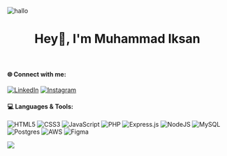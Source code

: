 ![hallo](https://media.giphy.com/media/v1.Y2lkPTc5MGI3NjExeGxtOXR1aHZ5ZGh6aW92cjdueXdzcm81MWdhemRsMzltcmE5dGNhdyZlcD12MV9naWZzX3NlYXJjaCZjdD1n/H03PuVdwREB21ANkLX/giphy.gif)

<h1 align="center">Hey👋, I'm Muhammad Iksan</h1>
<br>

#### 🌐 Connect with me:
[![LinkedIn](https://img.shields.io/badge/LinkedIn-blue?style=for-the-badge&logo=linkedin&logoColor=white)](https://www.linkedin.com/in/mdiksann/) [![Instagram](https://img.shields.io/badge/@m_iksnnn-E4405F?style=for-the-badge&logo=instagram&logoColor=white)](https://www.instagram.com/m_iksnnn/)

#### 💻 Languages & Tools:
![HTML5](https://img.shields.io/badge/html5-%23E34F26.svg?style=for-the-badge&logo=html5&logoColor=white) ![CSS3](https://img.shields.io/badge/css3-%231572B6.svg?style=for-the-badge&logo=css3&logoColor=white) ![JavaScript](https://img.shields.io/badge/javascript-%23323330.svg?style=for-the-badge&logo=javascript&logoColor=%23F7DF1E) ![PHP](https://img.shields.io/badge/php-%23777BB4.svg?style=for-the-badge&logo=php&logoColor=white) ![Express.js](https://img.shields.io/badge/express.js-%23404d59.svg?style=for-the-badge&logo=express&logoColor=%2361DAFB) ![NodeJS](https://img.shields.io/badge/node.js-6DA55F?style=for-the-badge&logo=node.js&logoColor=white) ![MySQL](https://img.shields.io/badge/mysql-4479A1.svg?style=for-the-badge&logo=mysql&logoColor=white) ![Postgres](https://img.shields.io/badge/postgres-%23316192.svg?style=for-the-badge&logo=postgresql&logoColor=white) ![AWS](https://img.shields.io/badge/AWS-%23FF9900.svg?style=for-the-badge&logo=amazon-aws&logoColor=white) ![Figma](https://img.shields.io/badge/figma-%23F24E1E.svg?style=for-the-badge&logo=figma&logoColor=white)

![](https://github-readme-stats.vercel.app/api/top-langs/?username=mdiksann&theme=gotham&hide_border=false&include_all_commits=false&count_private=false&layout=compact)
